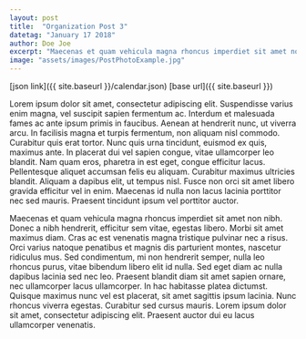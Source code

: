 ```yaml
---
layout: post
title:  "Organization Post 3"
datetag: "January 17 2018"
author: Doe Joe
excerpt: "Maecenas et quam vehicula magna rhoncus imperdiet sit amet non nibh. Donec a nibh hendrerit, efficitur sem vitae, egestas libero. Morbi sit amet maximus diam. Cras ac est venenatis magna tristique pulvinar nec a risus."
image: "assets/images/PostPhotoExample.jpg"
---
```


[json link]({{ site.baseurl }}/calendar.json)
[base url]({{ site.baseurl }})

Lorem ipsum dolor sit amet, consectetur adipiscing elit. Suspendisse varius enim magna, vel suscipit sapien fermentum ac. Interdum et malesuada fames ac ante ipsum primis in faucibus. Aenean at hendrerit nunc, ut viverra arcu. In facilisis magna et turpis fermentum, non aliquam nisl commodo. Curabitur quis erat tortor. Nunc quis urna tincidunt, euismod ex quis, maximus ante. In placerat dui vel sapien congue, vitae ullamcorper leo blandit. Nam quam eros, pharetra in est eget, congue efficitur lacus. Pellentesque aliquet accumsan felis eu aliquam. Curabitur maximus ultricies blandit. Aliquam a dapibus elit, ut tempus nisl. Fusce non orci sit amet libero gravida efficitur vel in enim. Maecenas id nulla non lacus lacinia porttitor nec sed mauris. Praesent tincidunt ipsum vel porttitor auctor.

Maecenas et quam vehicula magna rhoncus imperdiet sit amet non nibh. Donec a nibh hendrerit, efficitur sem vitae, egestas libero. Morbi sit amet maximus diam. Cras ac est venenatis magna tristique pulvinar nec a risus. Orci varius natoque penatibus et magnis dis parturient montes, nascetur ridiculus mus. Sed condimentum, mi non hendrerit semper, nulla leo rhoncus purus, vitae bibendum libero elit id nulla. Sed eget diam ac nulla dapibus lacinia sed nec leo. Praesent blandit diam sit amet sapien ornare, nec ullamcorper lacus ullamcorper. In hac habitasse platea dictumst. Quisque maximus nunc vel est placerat, sit amet sagittis ipsum lacinia. Nunc rhoncus viverra egestas. Curabitur sed cursus mauris. Lorem ipsum dolor sit amet, consectetur adipiscing elit. Praesent auctor dui eu lacus ullamcorper venenatis.
